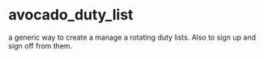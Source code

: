 # avocado_duty_list
a generic way to create a manage a rotating duty lists. Also to sign up and sign off from them.
